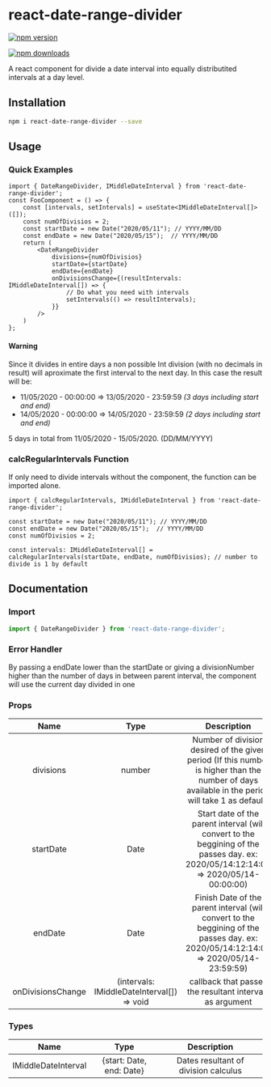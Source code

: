 # react-date-range-divider

[![npm version](https://badge.fury.io/js/react-date-range-divider.svg)](https://badge.fury.io/js/react-date-range-divider)

[![npm downloads](https://badgen.net/npm/dt/react-date-range-divider)](https://badgen.net/npm/dt/react-date-range-divider)

A react component for divide a date interval into equally distributited intervals at a day level.

## Installation

```sh
npm i react-date-range-divider --save
```

## Usage
### Quick Examples

```tsx
import { DateRangeDivider, IMiddleDateInterval } from 'react-date-range-divider';
const FooComponent = () => {
    const [intervals, setIntervals] = useState<IMiddleDateInterval[]>([]);
    const numOfDivisios = 2;
    const startDate = new Date("2020/05/11"); // YYYY/MM/DD 
    const endDate = new Date("2020/05/15");  // YYYY/MM/DD 
    return (
        <DateRangeDivider
            divisions={numOfDivisios}
            startDate={startDate}
            endDate={endDate}
            onDivisionsChange={(resultIntervals: IMiddleDateInterval[]) => {
                // Do what you need with intervals
                setIntervals(() => resultIntervals);
            }}
        />
    )
};
```
#### Warning
Since it divides in entire days a non possible Int division (with no decimals in result) will aproximate the first interval to the next day.
In this case the result will be:
- 11/05/2020 - 00:00:00 => 13/05/2020 - 23:59:59 *(3 days including start and end)*
- 14/05/2020 - 00:00:00 => 14/05/2020 - 23:59:59 *(2 days including start and end)*

5 days in total from 11/05/2020 - 15/05/2020. (DD/MM/YYYY)


### calcRegularIntervals Function
If only need to divide intervals without the component, the function can be imported alone.

```tsx
import { calcRegularIntervals, IMiddleDateInterval } from 'react-date-range-divider';

const startDate = new Date("2020/05/11"); // YYYY/MM/DD 
const endDate = new Date("2020/05/15");  // YYYY/MM/DD 
const numOfDivisios = 2;

const intervals: IMiddleDateInterval[] = calcRegularIntervals(startDate, endDate, numOfDivisios); // number to divide is 1 by default

```






## Documentation

### Import

```typescript
import { DateRangeDivider } from 'react-date-range-divider';
```

### Error Handler
By passing a endDate lower than the startDate or giving a divisionNumber higher than the number of days in between parent interval, the component will use the current day divided in one


### Props

| Name        |        Type                                |              Description              |
| :---------: | :----------------------------------------: | :-----------------------------------: |
| divisions   | number                                     | Number of division desired of the given period (If this number is higher than the number of days available in the period will take 1 as default) |
| startDate   | Date                                       | Start date of the parent interval (will convert to the beggining of the passes day. ex: 2020/05/14:12:14:00 => 2020/05/14-00:00:00)              |                                                                                                |
| endDate     | Date                                       | Finish Date of the parent interval (will convert to the beggining of the passes day. ex: 2020/05/14:12:14:00 => 2020/05/14-23:59:59)             |                                                                                                         |
| onDivisionsChange    | (intervals: IMiddleDateInterval[]) => void | callback that passes the resultant intervals as argument                                                                                         |


### Types

| Name                    |              Type               |              Description              |
| :---------------------: | :-----------------------------: | :-----------------------------------: |
| IMiddleDateInterval     | {start: Date, end: Date}        | Dates resultant of division calculus  |
